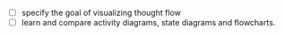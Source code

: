 - [ ] specify the goal of visualizing thought flow
- [ ] learn and compare activity diagrams, state diagrams and flowcharts.
<!--stackedit_data:
eyJoaXN0b3J5IjpbLTE3ODYzMzAyMzJdfQ==
-->